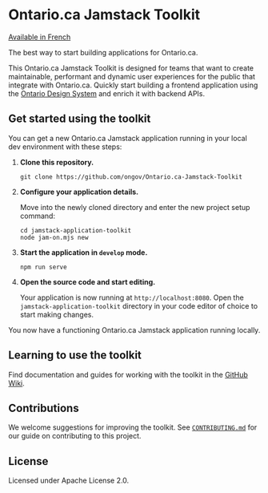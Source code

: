 # Ontario.ca Jamstack Toolkit

[Available in French](README.fr.md)

The best way to start building applications for Ontario.ca.

This Ontario.ca Jamstack Toolkit is designed for teams that want to create maintainable, performant and dynamic user experiences for the public that integrate with Ontario.ca. Quickly start building a frontend application using the [Ontario Design System](https://designsystem.ontario.ca/) and enrich it with backend APIs.

## Get started using the toolkit

You can get a new Ontario.ca Jamstack application running in your local dev environment with these steps:

1. **Clone this repository.**

   ```shell
   git clone https://github.com/ongov/Ontario.ca-Jamstack-Toolkit
   ```

2. **Configure your application details.**

   Move into the newly cloned directory and enter the new project setup command:

   ```shell
   cd jamstack-application-toolkit
   node jam-on.mjs new
   ```

3. **Start the application in `develop` mode.**

   ```shell
   npm run serve
   ```

4. **Open the source code and start editing.**

   Your application is now running at `http://localhost:8080`. Open the `jamstack-application-toolkit` directory in your code editor of choice to start making changes.

You now have a functioning Ontario.ca Jamstack application running locally.

## Learning to use the toolkit

Find documentation and guides for working with the toolkit in the [GitHub Wiki](https://github.com/ongov/Ontario.ca-Jamstack-Toolkit/wiki).

## Contributions

We welcome suggestions for improving the toolkit. See [`CONTRIBUTING.md`](CONTRIBUTING.md) for our guide on contributing to this project.

## License

Licensed under Apache License 2.0.

